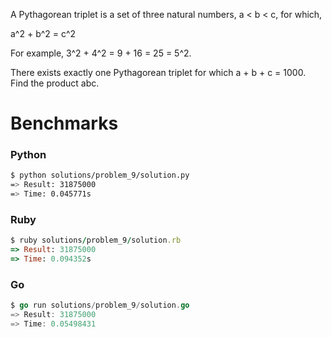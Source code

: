 A Pythagorean triplet is a set of three natural numbers, a < b < c, for which,

a^2 + b^2 = c^2

For example, 3^2 + 4^2 = 9 + 16 = 25 = 5^2.

There exists exactly one Pythagorean triplet for which a + b + c = 1000.
Find the product abc.


# Benchmarks

### Python
```bash
$ python solutions/problem_9/solution.py
=> Result: 31875000
=> Time: 0.045771s
```

### Ruby
```ruby
$ ruby solutions/problem_9/solution.rb
=> Result: 31875000
=> Time: 0.094352s
```

### Go
```go
$ go run solutions/problem_9/solution.go
=> Result: 31875000
=> Time: 0.05498431
```